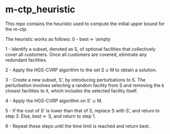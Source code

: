 # m-ctp_heuristic

This repo contains the heuristic used to compute the initial upper bound for the m-ctp.

The heuristic works as follows:
0 - best <- \empty

1 - Identify a subset, denoted as S, of optional facilities that collectively cover all customers. Once all customers are covered, eliminate any redundant facilities.

2 - Apply the HGS-CVRP algorithm to the set S ∪ M to obtain a solution.

3 - Create a new subset, S', by introducing perturbations to S. The perturbation involves selecting a random facility from S and removing the k closest facilities to it, which includes the selected facility itself.

4 - Apply the HGS-CVRP algorithm on S' ∪ M.

5 - If the cost of S' is lower than that of S, replace S with S', and return to step 3. Else, best <- S, and return to step 1.

6 - Repeat these steps until the time limit is reached and return best.

